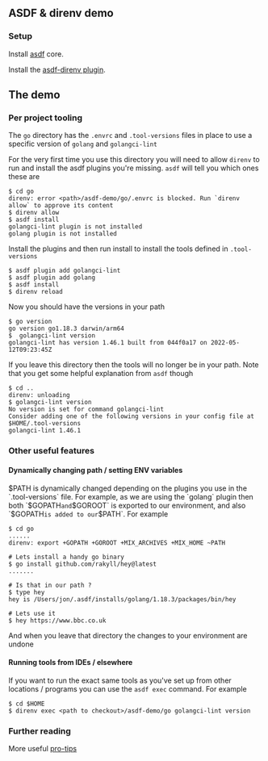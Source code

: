 ## ASDF & direnv demo

### Setup

Install [asdf](https://asdf-vm.com/guide/getting-started.html) core.

Install the [asdf-direnv plugin](https://github.com/asdf-community/asdf-direnv#setup).

## The demo

### Per project tooling

The `go` directory has the `.envrc` and `.tool-versions` files in place to use a specific version of `golang` and `golangci-lint`

For the very first time you use this directory you will need to allow `direnv` to run and install the asdf plugins you're missing. `asdf` will tell you which ones these are 

```shell
$ cd go
direnv: error <path>/asdf-demo/go/.envrc is blocked. Run `direnv allow` to approve its content
$ direnv allow
$ asdf install
golangci-lint plugin is not installed
golang plugin is not installed
```

Install the plugins and then run install to install the tools defined in `.tool-versions`
```shell
$ asdf plugin add golangci-lint
$ asdf plugin add golang
$ asdf install
$ direnv reload
```

Now you should have the versions in your path 
```shell
$ go version
go version go1.18.3 darwin/arm64
$  golangci-lint version
golangci-lint has version 1.46.1 built from 044f0a17 on 2022-05-12T09:23:45Z
```

If you leave this directory then the tools will no longer be in your path. Note that you get some helpful explanation from `asdf` though
```shell
$ cd ..
direnv: unloading
$ golangci-lint version
No version is set for command golangci-lint
Consider adding one of the following versions in your config file at $HOME/.tool-versions
golangci-lint 1.46.1
```

### Other useful features
#### Dynamically changing path / setting ENV variables
$PATH is dynamically changed depending on the plugins you use in the `.tool-versions` file. For example, as we are using the `golang` plugin then both `$GOPATH` and `$GOROOT` is exported to our environment, and also `$GOPATH` is added to our `$PATH`. For example

```shell
$ cd go 
......
direnv: export +GOPATH +GOROOT +MIX_ARCHIVES +MIX_HOME ~PATH

# Lets install a handy go binary
$ go install github.com/rakyll/hey@latest
.......

# Is that in our path ?
$ type hey
hey is /Users/jon/.asdf/installs/golang/1.18.3/packages/bin/hey

# Lets use it
$ hey https://www.bbc.co.uk
```

And when you leave that directory the changes to your environment are undone

#### Running tools from IDEs / elsewhere
If you want to run the exact same tools as you've set up from other locations / programs you can use the `asdf exec` command. For example

```shell
$ cd $HOME
$ direnv exec <path to checkout>/asdf-demo/go golangci-lint version
```

### Further reading
More useful [pro-tips](https://github.com/asdf-community/asdf-direnv#pro-tips) 